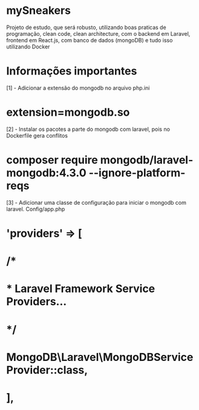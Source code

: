 # mySneakers
Projeto de estudo, que será robusto, utilizando boas praticas de programação, clean code, clean architecture, com o backend em Laravel, frontend em React.js, com banco de dados (mongoDB) e tudo isso utilizando Docker

# Informações importantes

[1] - Adicionar a extensão do mongodb no arquivo php.ini 
# extension=mongodb.so

[2] - Instalar os pacotes a parte do mongodb com laravel, pois no Dockerfile gera conflitos
# composer require mongodb/laravel-mongodb:4.3.0 --ignore-platform-reqs

[3] - Adicionar uma classe de configuração para iniciar o mongodb com laravel. Config/app.php
# 'providers' => [
#       /*
#       * Laravel Framework Service Providers...
#       */
#        MongoDB\Laravel\MongoDBServiceProvider::class,
#    ],
